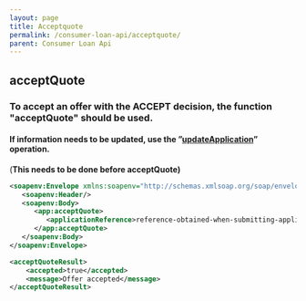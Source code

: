 ```yaml
---
layout: page
title: Acceptquote
permalink: /consumer-loan-api/acceptquote/
parent: Consumer Loan Api
---
```



## acceptQuote 

### To accept an offer with the ACCEPT decision, the function "acceptQuote" should be used.
#### If information needs to be updated, use the ”[updateApplication](/consumer-loan-api/updateapplication/)” operation.
(**This needs to be done before acceptQuote)**

```xml
<soapenv:Envelope xmlns:soapenv="http://schemas.xmlsoap.org/soap/envelope/" xmlns:app="http://consumerloan.resurs.com/v1/msg/application">
   <soapenv:Header/>
   <soapenv:Body>
      <app:acceptQuote>
         <applicationReference>reference-obtained-when-submitting-application</applicationReference>
      </app:acceptQuote>
   </soapenv:Body>
</soapenv:Envelope>
```
```xml
<acceptQuoteResult>
    <accepted>true</accepted>
    <message>Offer accepted</message>
</acceptQuoteResult>
```
